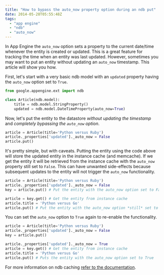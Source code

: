 ```yaml
---
title: "How to bypass the auto_now property option during an ndb put"
date: 2014-05-28T05:55:48Z
tags: 
  - "app engine"
  - "ndb"
  - "auto_now"
---
```


In App Engine the `auto_now` option sets a property to the current date/time
whenever the entity is created or updated. This is a great feature for tracking
the time when an entity was last updated. However, sometimes you may want to put
an entity without updating an `auto_now` timestamp. This article will show you
how.

First, let's start with a very basic ndb model with an `updated` property having
the `auto_now` option set to `True`.

```python
from google.appengine.ext import ndb

class Article(ndb.model):
    title = ndb.model.StringProperty()
    updated = ndb.model.DateTimeProperty(auto_now=True)
```

Now, let's put the entity to the datastore *without updating the timestamp* and
*completely bypassing the `auto_now` option*.

```python
article = Article(title='Python versus Ruby')
article._properties['updated']._auto_now = False
article.put()
```

It's pretty simple, but with caveats. Putting the entity using the code above
will store the updated entity in the instance cache (and memcache). If we get
the entity it will be retrieved from the instance cache with the `auto_now`
property still set to `False`. This can have unwanted side-effects because
subsequent updates to the entity will not trigger the `auto_now` functionality.

```python
article = Article(title='Python versus Ruby')
article._properties['updated']._auto_now = False
key = article.put() # Put the entity with the auto_now option set to False

article = key.get() # Get the entity from instance cache
article.title = 'Python versus Go'
article.put() # Put the entity with the auto_now option *still* set to False
```

You can set the `auto_now` option to `True` again to re-enable the functionality.

```python
article = Article(title='Python versus Ruby')
article._properties['updated']._auto_now = False
key = article.put()

article._properties['updated']._auto_now = True
article = key.get() # Get the entity from instance cache
article.title = 'Python versus Go'
article.put() # Puts the entity with the auto_now option set to True
```

For more information on ndb caching [refer to the
documentation](https://developers.google.com/appengine/docs/python/ndb/cache).
